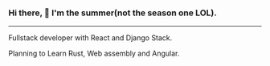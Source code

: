 ### Hi there, 👋 I'm the summer(not the season one LOL).
---

Fullstack developer with React and Django Stack.

Planning to Learn Rust, Web assembly and Angular.
